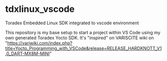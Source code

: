 # tdxlinux_vscode
Toradex Embedded Linux SDK integrated to vscode environment

This repository is my base setup to start a project within VS Code using my own generated Toradex Yocto SDK.
It's "inspired" on VARISCITE wiki on "https://variwiki.com/index.php?title=Yocto_Programming_with_VSCode&release=RELEASE_HARDKNOTT_V1.0_DART-MX8M-MINI"
